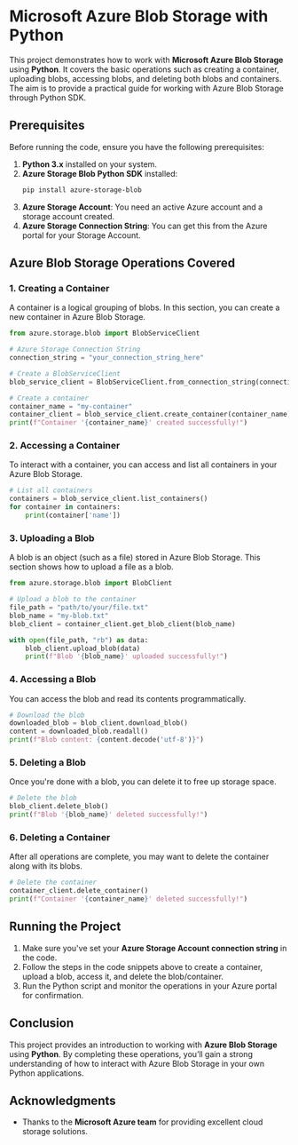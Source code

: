 # Microsoft Azure Blob Storage with Python

This project demonstrates how to work with **Microsoft Azure Blob Storage** using **Python**. It covers the basic operations such as creating a container, uploading blobs, accessing blobs, and deleting both blobs and containers. The aim is to provide a practical guide for working with Azure Blob Storage through Python SDK.

## Prerequisites

Before running the code, ensure you have the following prerequisites:

1. **Python 3.x** installed on your system.
2. **Azure Storage Blob Python SDK** installed:
   ```bash
   pip install azure-storage-blob
   ```
3. **Azure Storage Account**: You need an active Azure account and a storage account created.
4. **Azure Storage Connection String**: You can get this from the Azure portal for your Storage Account.

## Azure Blob Storage Operations Covered

### 1. **Creating a Container**

A container is a logical grouping of blobs. In this section, you can create a new container in Azure Blob Storage.

```python
from azure.storage.blob import BlobServiceClient

# Azure Storage Connection String
connection_string = "your_connection_string_here"

# Create a BlobServiceClient
blob_service_client = BlobServiceClient.from_connection_string(connection_string)

# Create a container
container_name = "my-container"
container_client = blob_service_client.create_container(container_name)
print(f"Container '{container_name}' created successfully!")
```

### 2. **Accessing a Container**

To interact with a container, you can access and list all containers in your Azure Blob Storage.

```python
# List all containers
containers = blob_service_client.list_containers()
for container in containers:
    print(container['name'])
```

### 3. **Uploading a Blob**

A blob is an object (such as a file) stored in Azure Blob Storage. This section shows how to upload a file as a blob.

```python
from azure.storage.blob import BlobClient

# Upload a blob to the container
file_path = "path/to/your/file.txt"
blob_name = "my-blob.txt"
blob_client = container_client.get_blob_client(blob_name)

with open(file_path, "rb") as data:
    blob_client.upload_blob(data)
    print(f"Blob '{blob_name}' uploaded successfully!")
```

### 4. **Accessing a Blob**

You can access the blob and read its contents programmatically.

```python
# Download the blob
downloaded_blob = blob_client.download_blob()
content = downloaded_blob.readall()
print(f"Blob content: {content.decode('utf-8')}")
```

### 5. **Deleting a Blob**

Once you're done with a blob, you can delete it to free up storage space.

```python
# Delete the blob
blob_client.delete_blob()
print(f"Blob '{blob_name}' deleted successfully!")
```

### 6. **Deleting a Container**

After all operations are complete, you may want to delete the container along with its blobs.

```python
# Delete the container
container_client.delete_container()
print(f"Container '{container_name}' deleted successfully!")
```

## Running the Project

1. Make sure you've set your **Azure Storage Account connection string** in the code.
2. Follow the steps in the code snippets above to create a container, upload a blob, access it, and delete the blob/container.
3. Run the Python script and monitor the operations in your Azure portal for confirmation.

## Conclusion

This project provides an introduction to working with **Azure Blob Storage** using **Python**. By completing these operations, you’ll gain a strong understanding of how to interact with Azure Blob Storage in your own Python applications.


## Acknowledgments

- Thanks to the **Microsoft Azure team** for providing excellent cloud storage solutions.


